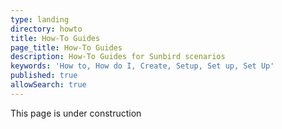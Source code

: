 ```yaml
---
type: landing
directory: howto
title: How-To Guides 
page_title: How-To Guides
description: How-To Guides for Sunbird scenarios
keywords: 'How to, How do I, Create, Setup, Set up, Set Up'
published: true
allowSearch: true
---
```


This page is under construction
